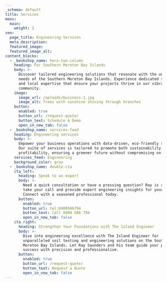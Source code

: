 ```yaml
---
_schema: default
title: Services
menu:
  main:
    weight: 2
seo:
  page_title: Engineering Services
  meta_description:
  featured_image:
  featured_image_alt:
content_blocks:
  - _bookshop_name: hero-two-column
    heading: For Southern Moreton Bay Islands
    body: >-
      Discover tailored engineering solutions that resonate with the unique
      needs of the Southern Moreton Bay Islands. Experience dedicated service
      and local expertise that ensure your projects thrive in our vibrant island
      community.
    image:
      image_url: /uploads/business-1.jpg
      image_alt: Trees with sunshine shining through branches
    button:
      enabled: true
      button_url: /request-quote/
      button_text: Schedule A Demo
      open_in_new_tab: false
  - _bookshop_name: services-feed
    heading: Engineering services
    body: >-
      Empower your business operations with data-driven, eco-friendly solutions.
      Our suite of services is tailored to promote both sustainability and
      profitability, ensuring a greener future without compromising on growth.
    services_feed: Engineering
    background_color: gray
  - _bookshop_name: double-cta
    cta_left:
      heading: Speak to an expert
      body: >-
        Need a quick consultation or have a pressing question? Ray is ready to
        take your call and provide expert engineering insights for your project.
        Connect with a seasoned professional today.
      button:
        enabled: true
        button_url: tel:0409586794
        button_text: Call 0409 586 794
        open_in_new_tab: false
    cta_right:
      heading: Strengthen Your Foundations with The Island Engineer
      body: >-
        Dive into engineering excellence with The Island Engineer for
        unparalleled soil testing and engineering solutions on the Southern
        Moreton Bay Islands. Let Ray Saunders and his team guide your project to
        success with precision and professionalism.
      button:
        enabled: true
        button_url: /request-quote/
        button_text: Request a Quote
        open_in_new_tab: false
---
```


